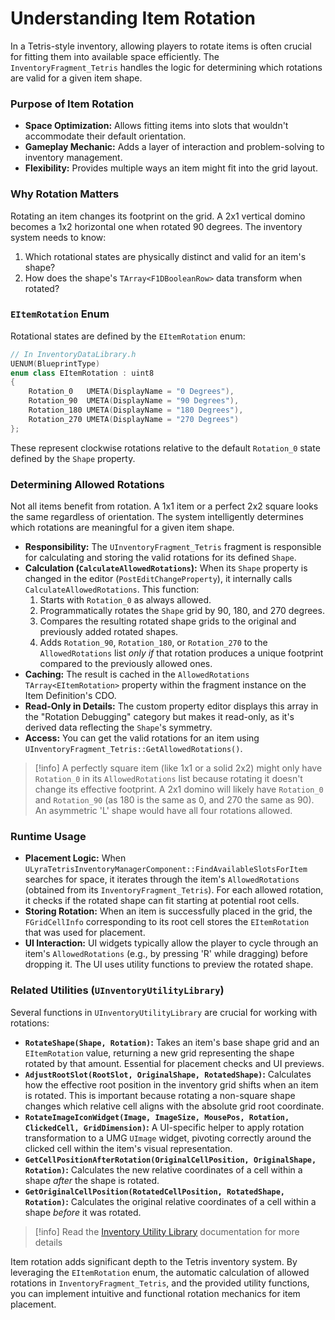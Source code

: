 # Understanding Item Rotation

In a Tetris-style inventory, allowing players to rotate items is often crucial for fitting them into available space efficiently. The `InventoryFragment_Tetris` handles the logic for determining which rotations are valid for a given item shape.

### Purpose of Item Rotation

* **Space Optimization:** Allows fitting items into slots that wouldn't accommodate their default orientation.
* **Gameplay Mechanic:** Adds a layer of interaction and problem-solving to inventory management.
* **Flexibility:** Provides multiple ways an item might fit into the grid layout.

### **Why Rotation Matters**

Rotating an item changes its footprint on the grid. A 2x1 vertical domino becomes a 1x2 horizontal one when rotated 90 degrees. The inventory system needs to know:

1. Which rotational states are physically distinct and valid for an item's shape?
2. How does the shape's `TArray<F1DBooleanRow>` data transform when rotated?

### **`EItemRotation` Enum**

Rotational states are defined by the `EItemRotation` enum:

```cpp
// In InventoryDataLibrary.h
UENUM(BlueprintType)
enum class EItemRotation : uint8
{
    Rotation_0   UMETA(DisplayName = "0 Degrees"),
    Rotation_90  UMETA(DisplayName = "90 Degrees"),
    Rotation_180 UMETA(DisplayName = "180 Degrees"),
    Rotation_270 UMETA(DisplayName = "270 Degrees")
};
```

These represent clockwise rotations relative to the default `Rotation_0` state defined by the `Shape` property.

### Determining Allowed Rotations

Not all items benefit from rotation. A 1x1 item or a perfect 2x2 square looks the same regardless of orientation. The system intelligently determines which rotations are meaningful for a given item shape.

* **Responsibility:** The `UInventoryFragment_Tetris` fragment is responsible for calculating and storing the valid rotations for its defined `Shape`.
* **Calculation (`CalculateAllowedRotations`):** When its `Shape` property is changed in the editor (`PostEditChangeProperty`), it internally calls `CalculateAllowedRotations`. This function:
  1. Starts with `Rotation_0` as always allowed.
  2. Programmatically rotates the `Shape` grid by 90, 180, and 270 degrees.
  3. Compares the resulting rotated shape grids to the original and previously added rotated shapes.
  4. Adds `Rotation_90`, `Rotation_180`, or `Rotation_270` to the `AllowedRotations` list _only if_ that rotation produces a unique footprint compared to the previously allowed ones.
* **Caching:** The result is cached in the `AllowedRotations` `TArray<EItemRotation>` property within the fragment instance on the Item Definition's CDO.
* **Read-Only in Details:** The custom property editor displays this array in the "Rotation Debugging" category but makes it read-only, as it's derived data reflecting the `Shape`'s symmetry.
* **Access:** You can get the valid rotations for an item using `UInventoryFragment_Tetris::GetAllowedRotations()`.

> [!info]
> A perfectly square item (like 1x1 or a solid 2x2) might only have `Rotation_0` in its `AllowedRotations` list because rotating it doesn't change its effective footprint. A 2x1 domino will likely have `Rotation_0` and `Rotation_90` (as 180 is the same as 0, and 270 the same as 90). An asymmetric 'L' shape would have all four rotations allowed.

### Runtime Usage

* **Placement Logic:** When `ULyraTetrisInventoryManagerComponent::FindAvailableSlotsForItem` searches for space, it iterates through the item's `AllowedRotations` (obtained from its `InventoryFragment_Tetris`). For each allowed rotation, it checks if the rotated shape can fit starting at potential root cells.
* **Storing Rotation:** When an item is successfully placed in the grid, the `FGridCellInfo` corresponding to its root cell stores the `EItemRotation` that was used for placement.
* **UI Interaction:** UI widgets typically allow the player to cycle through an item's `AllowedRotations` (e.g., by pressing 'R' while dragging) before dropping it. The UI uses utility functions to preview the rotated shape.

### Related Utilities (`UInventoryUtilityLibrary`)

Several functions in `UInventoryUtilityLibrary` are crucial for working with rotations:

* **`RotateShape(Shape, Rotation)`:** Takes an item's base shape grid and an `EItemRotation` value, returning a new grid representing the shape rotated by that amount. Essential for placement checks and UI previews.
* **`AdjustRootSlot(RootSlot, OriginalShape, RotatedShape)`:** Calculates how the effective root position in the inventory grid shifts when an item is rotated. This is important because rotating a non-square shape changes which relative cell aligns with the absolute grid root coordinate.
* **`RotateImageIconWidget(Image, ImageSize, MousePos, Rotation, ClickedCell, GridDimension)`:** A UI-specific helper to apply rotation transformation to a UMG `UImage` widget, pivoting correctly around the clicked cell within the item's visual representation.
* **`GetCellPositionAfterRotation(OriginalCellPosition, OriginalShape, Rotation)`:** Calculates the new relative coordinates of a cell within a shape _after_ the shape is rotated.
* **`GetOriginalCellPosition(RotatedCellPosition, RotatedShape, Rotation)`:** Calculates the original relative coordinates of a cell within a shape _before_ it was rotated.

> [!info]
> Read the [Inventory Utility Library](../../utilities/inventory-utility-library.md) documentation for more details

Item rotation adds significant depth to the Tetris inventory system. By leveraging the `EItemRotation` enum, the automatic calculation of allowed rotations in `InventoryFragment_Tetris`, and the provided utility functions, you can implement intuitive and functional rotation mechanics for item placement.
